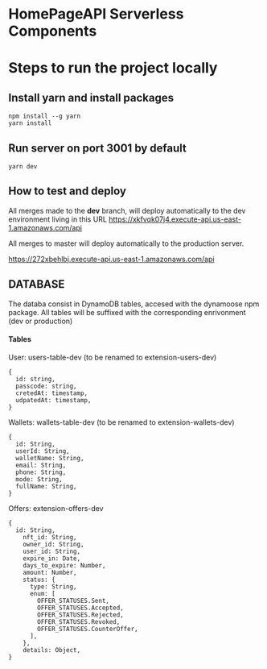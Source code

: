 # HomePageAPI Serverless Components

# Steps to run the project locally

## Install yarn and install packages

```
npm install --g yarn
yarn install
```

## Run server on port 3001 by default

```
yarn dev
```

## How to test and deploy

All merges made to the **dev** branch, will deploy automatically to the dev environment living in this URL
https://xkfvqk07j4.execute-api.us-east-1.amazonaws.com/api

All merges to master will deploy automatically to the production server.

https://272xbehlbj.execute-api.us-east-1.amazonaws.com/api

## DATABASE

The databa consist in DynamoDB tables, accesed with the dynamoose npm package.
All tables will be suffixed with the corresponding enrivonment (dev or production)

#### Tables

User: users-table-dev (to be renamed to extension-users-dev)

```
{
  id: string,
  passcode: string,
  cretedAt: timestamp,
  udpatedAt: timestamp,
}
```

Wallets: wallets-table-dev (to be renamed to extension-wallets-dev)

```
{
  id: String,
  userId: String,
  walletName: String,
  email: String,
  phone: String,
  mode: String,
  fullName: String,
}
```

Offers: extension-offers-dev

```
{
  id: String,
    nft_id: String,
    owner_id: String,
    user_id: String,
    expire_in: Date,
    days_to_expire: Number,
    amount: Number,
    status: {
      type: String,
      enum: [
        OFFER_STATUSES.Sent,
        OFFER_STATUSES.Accepted,
        OFFER_STATUSES.Rejected,
        OFFER_STATUSES.Revoked,
        OFFER_STATUSES.CounterOffer,
      ],
    },
    details: Object,
}
```
